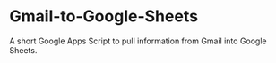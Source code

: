 # Gmail-to-Google-Sheets
A short Google Apps Script to pull information from Gmail into Google Sheets.
